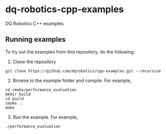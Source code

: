 # dq-robotics-cpp-examples
DQ Robotics C++ examples

## Running examples

To try out the examples from this repository, do the following:

1. Clone the repository

```
git clone https://github.com/dqrobotics/cpp-examples.git --recursive
```

2. Browse to the example folder and compile. For example,

```
cd cmake/performance_evaluation
mkdir build
cd build
cmake ..
make
```

3. Run the example. For example,

```
./performance_evaluation
```
